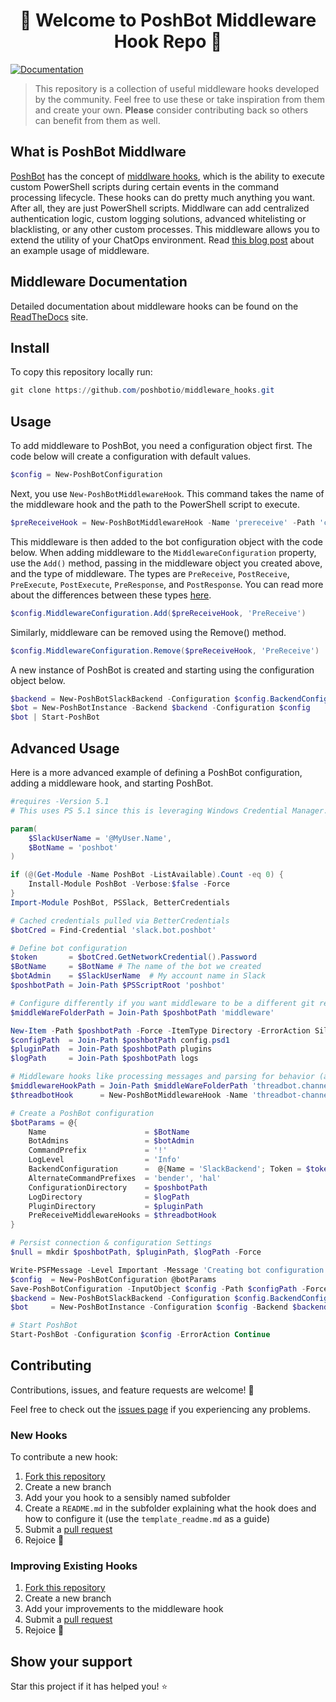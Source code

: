 <h1 align="center">👋 Welcome to PoshBot Middleware Hook Repo 👋</h1>
<p>
  <a href="https://poshbot.readthedocs.io/en/latest/guides/middleware/">
    <img alt="Documentation" src="https://img.shields.io/badge/documentation-yes-brightgreen.svg" target="_blank" />
  </a>
</p>

> This repository is a collection of useful middleware hooks developed by the community.
> Feel free to use these or take inspiration from them and create your own. **Please** consider contributing back so others can benefit from them as well.

## What is PoshBot Middlware

[PoshBot](https://github.com/poshbotio/PoshBot) has the concept of [middlware hooks](http://docs.poshbot.io/en/latest/guides/middleware/#middleware-hooks), which is the ability to execute custom PowerShell scripts during certain events in the command processing lifecycle.
These hooks can do pretty much anything you want.
After all, they are just PowerShell scripts.
Middlware can add centralized authentication logic, custom logging solutions, advanced whitelisting or blacklisting, or any other custom processes.
This middleware allows you to extend the utility of your ChatOps environment.
Read [this blog post](https://devblackops.io/poshbot-middleware-for-ratelimiting/) about an example usage of middleware.

## Middleware Documentation

Detailed documentation about middleware hooks can be found on the [ReadTheDocs]((https://poshbot.readthedocs.io/en/latest/guides/middleware/)) site.

## Install

To copy this repository locally run:

```powershell
git clone https://github.com/poshbotio/middleware_hooks.git
```

## Usage

To add middleware to PoshBot, you need a configuration object first.
The code below will create a configuration with default values.

```powershell
$config = New-PoshBotConfiguration
```

Next, you use `New-PoshBotMiddlewareHook`.
This command takes the name of the middleware hook and the path to the PowerShell script to execute.

```powershell
$preReceiveHook = New-PoshBotMiddlewareHook -Name 'prereceive' -Path 'c:/poshbot/middleware/prereceive.ps1'
```

This middleware is then added to the bot configuration object with the code below.
When adding middleware to the `MiddlewareConfiguration` property, use the `Add()` method, passing in the middleware object you created above, and the type of middleware.
The types are `PreReceive`, `PostReceive`, `PreExecute`, `PostExecute`, `PreResponse`, and `PostResponse`.
You can read more about the differences between these types [here](http://docs.poshbot.io/en/latest/guides/middleware/#middlewareconfiguration).

```powershell
$config.MiddlewareConfiguration.Add($preReceiveHook, 'PreReceive')
```

Similarly, middleware can be removed using the Remove() method.

```powershell
$config.MiddlewareConfiguration.Remove($preReceiveHook, 'PreReceive')
```

A new instance of PoshBot is created and starting using the configuration object below.

```powershell
$backend = New-PoshBotSlackBackend -Configuration $config.BackendConfiguration
$bot = New-PoshBotInstance -Backend $backend -Configuration $config
$bot | Start-PoshBot
```

## Advanced Usage

Here is a more advanced example of defining a PoshBot configuration, adding a middleware hook, and starting PoshBot.

```powershell
#requires -Version 5.1
# This uses PS 5.1 since this is leveraging Windows Credential Manager. PoshBot itself supports PowerShell 5 and above, including PowerShell Core on Linux/macOS.

param(
    $SlackUserName = '@MyUser.Name',
    $BotName = 'poshbot'
)

if (@(Get-Module -Name PoshBot -ListAvailable).Count -eq 0) {
    Install-Module PoshBot -Verbose:$false -Force
}
Import-Module PoshBot, PSSlack, BetterCredentials

# Cached credentials pulled via BetterCredentials
$botCred = Find-Credential 'slack.bot.poshbot'

# Define bot configuration
$token       = $botCred.GetNetworkCredential().Password
$BotName     = $BotName # The name of the bot we created
$botAdmin    = $SlackUserName  # My account name in Slack
$poshbotPath = Join-Path $PSScriptRoot 'poshbot'

# Configure differently if you want middleware to be a different git repo
$middleWareFolderPath = Join-Path $poshbotPath 'middleware'

New-Item -Path $poshbotPath -Force -ItemType Directory -ErrorAction SilentlyContinue
$configPath  = Join-Path $poshbotPath config.psd1
$pluginPath  = Join-Path $poshbotPath plugins
$logPath     = Join-Path $poshbotPath logs

# Middleware hooks like processing messages and parsing for behavior (all messages, not just commands)
$middlewareHookPath = Join-Path $middleWareFolderPath 'threadbot.channel.ps1'
$threadbotHook      = New-PoshBotMiddlewareHook -Name 'threadbot-channel' -Path $middlewareHookPath

# Create a PoshBot configuration
$botParams = @{
    Name                      = $BotName
    BotAdmins                 = $botAdmin
    CommandPrefix             = '!'
    LogLevel                  = 'Info'
    BackendConfiguration      =  @{Name = 'SlackBackend'; Token = $token }
    AlternateCommandPrefixes  = 'bender', 'hal'
    ConfigurationDirectory    = $poshbotPath
    LogDirectory              = $logPath
    PluginDirectory           = $pluginPath
    PreReceiveMiddlewareHooks = $threadbotHook
}

# Persist connection & configuration Settings
$null = mkdir $poshbotPath, $pluginPath, $logPath -Force

Write-PSFMessage -Level Important -Message 'Creating bot configuration and instance'
$config  = New-PoshBotConfiguration @botParams
Save-PoshBotConfiguration -InputObject $config -Path $configPath -Force
$backend = New-PoshBotSlackBackend -Configuration $config.BackendConfiguration
$bot     = New-PoshBotInstance -Configuration $config -Backend $backend

# Start PoshBot
Start-PoshBot -Configuration $config -ErrorAction Continue
```

## Contributing

Contributions, issues, and feature requests are welcome! 🤝

Feel free to check out the [issues page](https://github.com/poshbotio/middleware_hooks/issues) if you experiencing any problems.

### New Hooks

To contribute a new hook:

1. [Fork this repository](https://guides.github.com/activities/forking/)
2. Create a new branch
3. Add your you hook to a sensibly named subfolder
4. Create a `README.md` in the subfolder explaining what the hook does and how to configure it (use the `template_readme.md` as a guide)
5. Submit a [pull request](https://help.github.com/en/articles/creating-a-pull-request)
6. Rejoice 🎉

### Improving Existing Hooks

1. [Fork this repository](https://guides.github.com/activities/forking/)
2. Create a new branch
3. Add your improvements to the middleware hook
4. Submit a [pull request](https://help.github.com/en/articles/creating-a-pull-request)
5. Rejoice 🎉

## Show your support

Star this project if it has helped you! ⭐️
